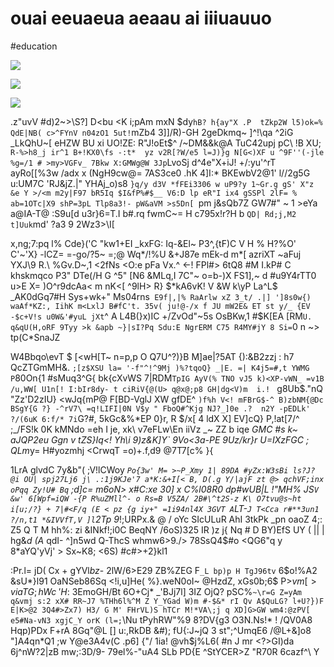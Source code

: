 # ouai eeuaeua aeaau ai iiiuauuo

<wd-tags>#education</wd-tags>

![](img/kodim10.avif)

![](img/kodim11.avif)

![](img/kodim08.avif)

.z"uvV #d)2~>\S?] D<bu <K i;pAm mxN $dy`hB? h{ay"X .P  tZkp2W l5)ok=% QdE|NB( c>^FYnV n04zO1 5ut!`mZb4 3]]/R)-GH 2geDkmq~  ]^!\qa ^2iG _LkQhU~[ eHZW BU xi UO!ZE: R"J!oEt$^ /~DM&&k@A TuC42upj pC\ !B XU;` R-%>h8_j ir^1 B+!KX0\fs -:t*  yz v2R[?W/e5 l=J)}g N[G<)XF u ^9F''(-jle %g=/1 # >my>VGFv_ 7Bkw X:GMWg@W 3Jp`LvoSj d^4e"X+iJ! +/:yu'^rT ayRo[[%3w /adx x (NgH9cw@= 7AS3ce0 .hK 4]I:* BKEwbV2@1' l//2g5G u:UM7C \'RJ&jZ.|" YHAj_o)s8 `}q/y d3V *fFEi3306 w uP9?y 1~Gr.g gS' X"z &e Y >/<m m2y|F97 bR5Iq $I&fP%#$__ V6:D lp eR"I ix4 gSSPl 2lF= % ab=1OTc|X9 shP=3pL Tlp8a3!- pW&aVM >s5Dn[ `pm j&sQb7Z GW7#" ~ 1 >eYa a@IA-T@ :S9u[d u3r}6=T.I b#.rq fwmC~= H c795x!r?H b `QD| Rd;j,M2 t]Uuk`md' ?a3 9 2Wz3>\I[

x,ng;7:pq l% Cde}('C "kw1+EI _kxFG: Iq\-&El~ P3^,{tF)C V H % H?%O' C'~'X} -lCZ=  =-go/?5~ =;@ Wq*/!\%U &+J87e mEk-d m*[ azriXT ~aFuj YXJ\9 R.\ %Gv.D~,1 <2fNs <O:e pFa Vx.^ <-!  FPl#> 6tQ8 #M I.kP# C khskmqco P3"$~%J5 mQ _ B: `H  q$DTe(/H G ^5" [N6 &MLq,I 7C"~ o=b-)X FS1],~ d #u9Y4rTT0 u>E X= )O^r9dcAa< m nK<[ ^9lH> R} $*kA6vK! V &W k\yP La^L$ _AK0dGq7#H Sys+wk+" Ms04rns` E9f|,|% RaArlw xZ 3_t/ .|] ']8s0w{) waAf*KZ:, IihK m<LxlJ B#fC't. 35v( ju!@-/x f JU mW2E& ET st y/_ {EV -$c+V!s u0W&'#yuL jXt`^ A L4B(}x)IC +/ZvOd"~5s OsBKw,1 #$K[EA [RM`U. q&qU(H,oRF 9Tyy >k &apb ~}|sI?Pq Sdu:E NgrERM C75 R4MY#jY 8 Si=`0  n ~> tp(C*SnaJZ

W4Bbqo\evT $ [<wH[T~ n=p,p O Q7U^?)\}B M]ae|?5AT {):&B2zzj : h7 QcZTGmMH&. `;[z$XSU la= '-f"^!^9Mj )%?tqoQ} _|E. =| K4j5=#,t YWMG P`80On{1 #sMuq3^G{ bk{cXvWS 7|RDM`TpIG AyV(% TNO vJ5 k)<XP-vWN_ =v1B /u,WW[ U1n[! I:bIr8dy- t ciRiV{@(U> q@x@;p8 GH|dg<V)m  i.! ` g8Ub$."nQ "Zz'D2zIU} <wJq{mP@ F[BD-VglJ  XW gfDE^ `)f%h V<! mFBrG$-^ B)zbNM{@Dc BSgY{G ?} -^rV7\ =q!LIFI|0N V$y " FboQ#^Kjg NJ?_]0e .?  n2Y -pEDLk' ?/(6uK 6:f/* 7i`G?#, 5kGc&%*EP 0}r, R $/x[ 4 ldX X] EV]cQ} P,!at[7/^ ;_/FS!k 0K kMNdo =eh I je, xk\ v7eFLw\En iiVz _~ ZZ  b  iqe *GMC #s k~ aJQP2eu Ggn v tZS}Iq<! Yh\i 9)z&K]Y` 9Vo<3a-PE 9Uz/kr}r U=IXzFGC ; QLm*y= H#yozmhj <CrwqT  =o)+.f,d9 @7T7[c% }{

1LrA glvdC 7y&b"(  ;V!lCWoy _*`Po{3w' M= >~P_Xmy 1| 89DA #yZx:W3sBi ls?J? @i OU| spj27Lj6 j\ .:1j9KJe'7 a*K:&+I[< B, D(.g Y/|ajF zt @> qchVF;inx oPqq Zy!U# Bq` ;d]c= m6oN> x#C:x*e 30] x C%l08R0 dp#wUB|L !"MH% JS`V &w' 6[Wpf=iQW -{P R%uZMll^- o Rs=B V5ZA/ 2B#\^t2S-z K\ O7tvu@s~ht i[u;/?} + 7|#<F/q (E < pz {g iy+" =1i94nl4X 3GVT A`LT-`J T<Cca r#**3un1 ?/n,t1 *&IVVfT,V ]l`2Tp 9_!;URPx.& @ / oYc SIcULuR AhI 3tkPk _pn oaoZ 4;: Z5 Q T M hh%: zi &INkf!;i0C BeqNY /6oS)325 IR )z j{ Nq # D BY)EfS UY ( || | hg&_d (A_ qdI- ^]n5wd Q-ThcS  whmw6>9./> 78SsQ4$#o <QG6"q y 8*aYQ'yVj' > Sx~K8; <6S) #c#>+2}kl1

:Pr.l= jD( Cx + gYVl$bz % M6`5 <N?!B# {9dLp7}? #([z|6 D o{SI gCm5y LX3 K+&J]JXU ,>?}9,V$- 2lW/6>E29 ZB%ZEG F`_L bp)p H TgJ96tv` 6$o\!%A2 &sU*}l91 OaNSeb86Sq <!i,u]He( %}.weN0oI~ @HzdZ, xGs0b;6$ P>$v m[ >viaTG ;hW c~'H$: 3EmoGH/Bt 6O+Cj* _'BJj7l] 3IZ OjQ? pSC%`~\r=G Z=yAm q&vmj s:2 xX# RR~J7 %THh6l%^M Z Y_YGad W)m #-$&* rI Qv A$QuLG? l+U?})F E|K>@2 3Q4#>Zx7) H3/ G M' FHrVL)S hTCr M!*VA\;j q XD]G>GW wm4:@zPV[ e5#Na-vN3 xgjC_Y orK (l=;`\Nu tPyhRW"%9 8?DV{g3 O3N.Ns!* ! /QV0A8 Hqp)PDx F+rA 8Gq"@L [] u:,RkDB &#); fU{:J~jQ 3 st";^UmqE6 /@L+&]o8 "]A4qn*Q1 ;w Y@e3A4v(C .p6] {"/ 1ia! @vh$j%L6( #n J mr <?>GI)da 6j^nW?2|zB mw;:3D/9- 79el%-"uA4 SLb PD{E ^StYCER>Z \"R70R 6cazf^\ Y